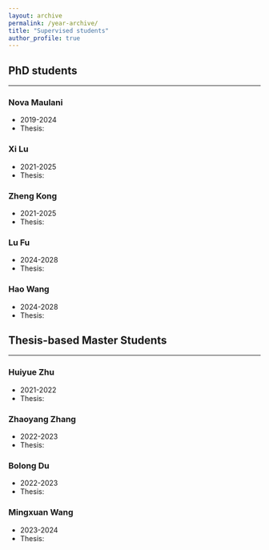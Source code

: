 ```yaml
---
layout: archive
permalink: /year-archive/
title: "Supervised students"
author_profile: true
---
```




## PhD students
---

### **Nova Maulani**
* 2019-2024
* Thesis:


### **Xi Lu**
* 2021-2025
* Thesis:

### **Zheng Kong**
* 2021-2025
* Thesis:

### **Lu Fu**
* 2024-2028
* Thesis:

### **Hao Wang**
* 2024-2028
* Thesis:

## Thesis-based Master Students
---

### **Huiyue Zhu**
* 2021-2022
* Thesis:


### **Zhaoyang Zhang**
* 2022-2023
* Thesis:

### **Bolong Du**
* 2022-2023
* Thesis:

### **Mingxuan Wang**
* 2023-2024
* Thesis: